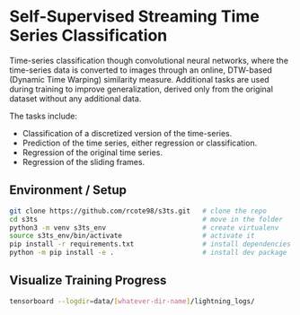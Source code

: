 # Self-Supervised Streaming Time Series Classification

Time-series classification though convolutional neural networks, where the time-series data is converted to images through an online, DTW-based (Dynamic Time Warping) similarity measure. Additional tasks are used during training to improve generalization, derived only from the original dataset without any additional data. 

The tasks include:

 - Classification of a discretized version of the time-series.
 - Prediction of the time series, either regression or classification.
 - Regression of the original time series.
 - Regression of the sliding frames.

## Environment / Setup

```bash
git clone https://github.com/rcote98/s3ts.git   # clone the repo
cd s3ts                                         # move in the folder
python3 -m venv s3ts_env                        # create virtualenv
source s3ts_env/bin/activate                    # activate it
pip install -r requirements.txt                 # install dependencies
python -m pip install -e .                      # install dev package
```

## Visualize Training Progress
```bash
tensorboard --logdir=data/[whatever-dir-name]/lightning_logs/
```